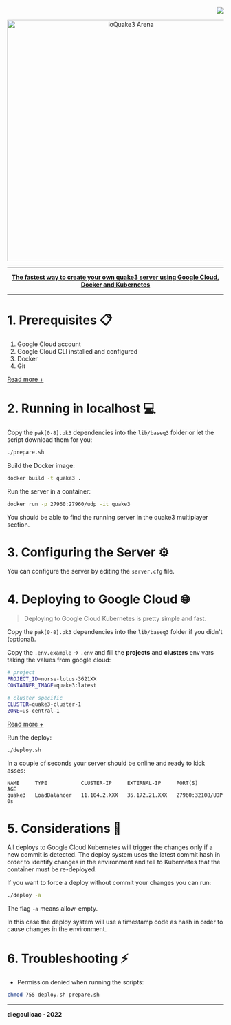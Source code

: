 <p align="right">
  <img src="https://img.shields.io/badge/ioquake3-server-red?style=for-the-badge" />
</p>

<p align="center">
  <img src="https://github.com/diegoulloao/ioquake3-mac-install/raw/master/logo.png" alt="ioQuake3 Arena" width="560"/>
</p>

---

<p align="center">
  <b><a href="https://github.com/diegoulloao/ioquake3-server-gcloud">The fastest way to create your own quake3 server using Google Cloud, Docker and Kubernetes</a></b>
</p>

---

# 1. Prerequisites 📋

1. Google Cloud account
2. Google Cloud CLI installed and configured
3. Docker
4. Git

[Read more +](https://github.com/diegoulloao/ioquake3-server-gcloud/tree/main/docs/prerequisites.md)

# 2. Running in localhost 💻

Copy the `pak[0-8].pk3` dependencies into the `lib/baseq3` folder or let the script download them for you:

```bash
./prepare.sh
```

Build the Docker image:

```bash
docker build -t quake3 .
```

Run the server in a container:

```bash
docker run -p 27960:27960/udp -it quake3
```

You should be able to find the running server in the quake3 multiplayer section.

# 3. Configuring the Server ⚙️
You can configure the server by editing the `server.cfg` file.

# 4. Deploying to Google Cloud 🌐

> Deploying to Google Cloud Kubernetes is pretty simple and fast.

Copy the `pak[0-8].pk3` dependencies into the `lib/baseq3` folder if you didn't (optional).

Copy the `.env.example` -> `.env` and fill the **projects** and **clusters** env vars taking the values from google cloud:

```bash
# project
PROJECT_ID=norse-lotus-3621XX
CONTAINER_IMAGE=quake3:latest

# cluster specific
CLUSTER=quake3-cluster-1
ZONE=us-central-1
```

[Read more +](https://github.com/diegoulloao/ioquake3-server-gcloud/tree/main/docs/env-vars.md)

Run the deploy:

```bash
./deploy.sh
```

In a couple of seconds your server should be online and ready to kick asses:

```
NAME     TYPE           CLUSTER-IP     EXTERNAL-IP     PORT(S)           AGE
quake3   LoadBalancer   11.104.2.XXX   35.172.21.XXX   27960:32108/UDP   0s
```

# 5. Considerations 🔶
All deploys to Google Cloud Kubernetes will trigger the changes only if a new commit is detected.
The deploy system uses the latest commit hash in order to identify changes in the environment and tell to Kubernetes that the container must be re-deployed.

If you want to force a deploy without commit your changes you can run:

```bash
./deploy -a
```

The flag `-a` means allow-empty.

In this case the deploy system will use a timestamp code as hash in order to cause changes in the environment.

# 6. Troubleshooting ⚡️

- Permission denied when running the scripts:

```bash
chmod 755 deploy.sh prepare.sh
```

---

**diegoulloao · 2022**
